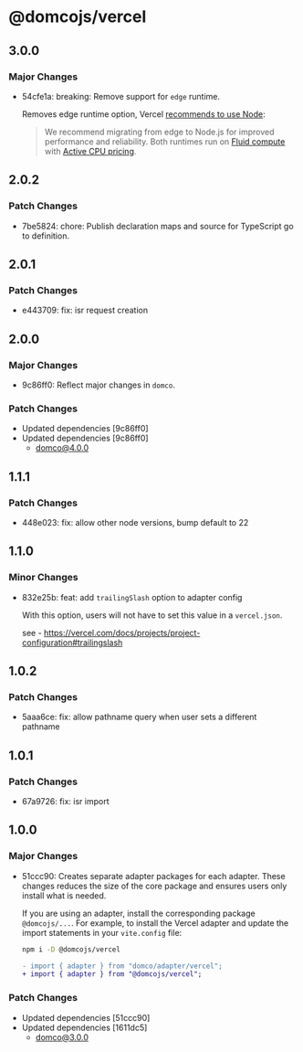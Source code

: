 # @domcojs/vercel

## 3.0.0

### Major Changes

- 54cfe1a: breaking: Remove support for `edge` runtime.

  Removes edge runtime option, Vercel [recommends to use Node](https://vercel.com/docs/functions/runtimes/edge):

  > We recommend migrating from edge to Node.js for improved performance and reliability. Both runtimes run on [Fluid compute](https://vercel.com/docs/fluid-compute) with [Active CPU pricing](https://vercel.com/docs/fluid-compute/pricing).

## 2.0.2

### Patch Changes

- 7be5824: chore: Publish declaration maps and source for TypeScript go to definition.

## 2.0.1

### Patch Changes

- e443709: fix: isr request creation

## 2.0.0

### Major Changes

- 9c86ff0: Reflect major changes in `domco`.

### Patch Changes

- Updated dependencies [9c86ff0]
- Updated dependencies [9c86ff0]
  - domco@4.0.0

## 1.1.1

### Patch Changes

- 448e023: fix: allow other node versions, bump default to 22

## 1.1.0

### Minor Changes

- 832e25b: feat: add `trailingSlash` option to adapter config

  With this option, users will not have to set this value in a `vercel.json`.

  see - https://vercel.com/docs/projects/project-configuration#trailingslash

## 1.0.2

### Patch Changes

- 5aaa6ce: fix: allow pathname query when user sets a different pathname

## 1.0.1

### Patch Changes

- 67a9726: fix: isr import

## 1.0.0

### Major Changes

- 51ccc90: Creates separate adapter packages for each adapter. These changes reduces the size of the core package and ensures users only install what is needed.

  If you are using an adapter, install the corresponding package `@domcojs/...`. For example, to install the Vercel adapter and update the import statements in your `vite.config` file:

  ```bash
  npm i -D @domcojs/vercel
  ```

  ```diff
  - import { adapter } from "domco/adapter/vercel";
  + import { adapter } from "@domcojs/vercel";
  ```

### Patch Changes

- Updated dependencies [51ccc90]
- Updated dependencies [1611dc5]
  - domco@3.0.0

